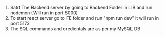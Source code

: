 1) Satrt The Backend server by going to Backend Folder in LIB and run nodemon (Will run in port 8000)
2) To start react server go to FE folder and run "npm run dev" it will run in port 5173
3) The SQL commands and credientals are as per my MySQL DB 
